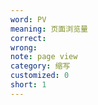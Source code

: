 ```yaml
---
word: PV
meaning: 页面浏览量
correct: 
wrong:
note: page view
category: 缩写
customized: 0
short: 1
---
```

